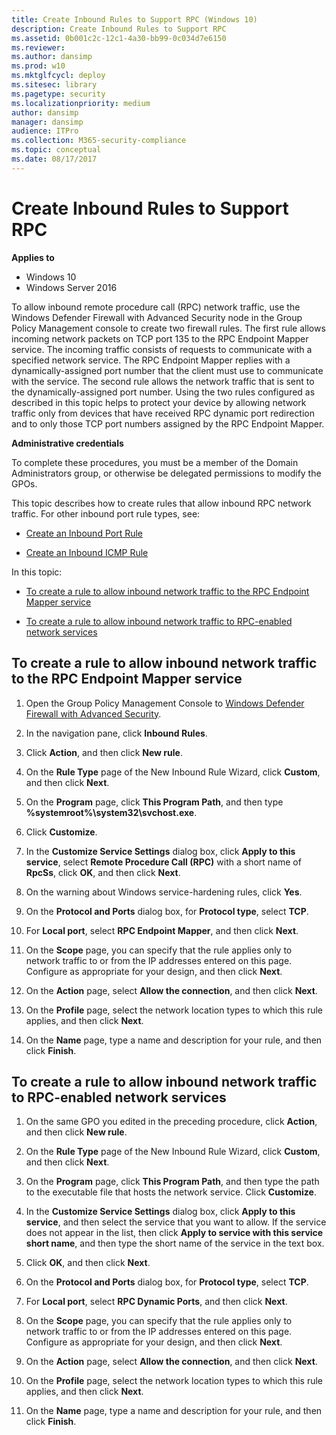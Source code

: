 ```yaml
---
title: Create Inbound Rules to Support RPC (Windows 10)
description: Create Inbound Rules to Support RPC
ms.assetid: 0b001c2c-12c1-4a30-bb99-0c034d7e6150
ms.reviewer:
ms.author: dansimp
ms.prod: w10
ms.mktglfcycl: deploy
ms.sitesec: library
ms.pagetype: security
ms.localizationpriority: medium
author: dansimp
manager: dansimp
audience: ITPro
ms.collection: M365-security-compliance
ms.topic: conceptual
ms.date: 08/17/2017
---
```


# Create Inbound Rules to Support RPC

**Applies to**
-   Windows 10
-   Windows Server 2016

To allow inbound remote procedure call (RPC) network traffic, use the Windows Defender Firewall with Advanced Security node in the Group Policy Management console to create two firewall rules. The first rule allows incoming network packets on TCP port 135 to the RPC Endpoint Mapper service. The incoming traffic consists of requests to communicate with a specified network service. The RPC Endpoint Mapper replies with a dynamically-assigned port number that the client must use to communicate with the service. The second rule allows the network traffic that is sent to the dynamically-assigned port number. Using the two rules configured as described in this topic helps to protect your device by allowing network traffic only from devices that have received RPC dynamic port redirection and to only those TCP port numbers assigned by the RPC Endpoint Mapper.

**Administrative credentials**

To complete these procedures, you must be a member of the Domain Administrators group, or otherwise be delegated permissions to modify the GPOs.

This topic describes how to create rules that allow inbound RPC network traffic. For other inbound port rule types, see:

-   [Create an Inbound Port Rule](create-an-inbound-port-rule.md)

-   [Create an Inbound ICMP Rule](create-an-inbound-icmp-rule.md)

In this topic:

-   [To create a rule to allow inbound network traffic to the RPC Endpoint Mapper service](#to-create-a-rule-to-allow-inbound-network-traffic-to-the-rpc-endpoint-mapper-service)

-   [To create a rule to allow inbound network traffic to RPC-enabled network services](#to-create-a-rule-to-allow-inbound-network-traffic-to-rpc-enabled-network-services)

## To create a rule to allow inbound network traffic to the RPC Endpoint Mapper service

1. Open the Group Policy Management Console to [Windows Defender Firewall with Advanced Security](open-the-group-policy-management-console-to-windows-firewall-with-advanced-security.md).

2.  In the navigation pane, click **Inbound Rules**.

3.  Click **Action**, and then click **New rule**.

4.  On the **Rule Type** page of the New Inbound Rule Wizard, click **Custom**, and then click **Next**.

5.  On the **Program** page, click **This Program Path**, and then type **%systemroot%\\system32\\svchost.exe**.

6.  Click **Customize**.

7.  In the **Customize Service Settings** dialog box, click **Apply to this service**, select **Remote Procedure Call (RPC)** with a short name of **RpcSs**, click **OK**, and then click **Next**.

8.  On the warning about Windows service-hardening rules, click **Yes**.

9.  On the **Protocol and Ports** dialog box, for **Protocol type**, select **TCP**.

10. For **Local port**, select **RPC Endpoint Mapper**, and then click **Next**.

11. On the **Scope** page, you can specify that the rule applies only to network traffic to or from the IP addresses entered on this page. Configure as appropriate for your design, and then click **Next**.

12. On the **Action** page, select **Allow the connection**, and then click **Next**.

13. On the **Profile** page, select the network location types to which this rule applies, and then click **Next**.

14. On the **Name** page, type a name and description for your rule, and then click **Finish**.


## To create a rule to allow inbound network traffic to RPC-enabled network services

1.  On the same GPO you edited in the preceding procedure, click **Action**, and then click **New rule**.

2.  On the **Rule Type** page of the New Inbound Rule Wizard, click **Custom**, and then click **Next**.

3.  On the **Program** page, click **This Program Path**, and then type the path to the executable file that hosts the network service. Click **Customize**.

4.  In the **Customize Service Settings** dialog box, click **Apply to this service**, and then select the service that you want to allow. If the service does not appear in the list, then click **Apply to service with this service short name**, and then type the short name of the service in the text box.

5.  Click **OK**, and then click **Next**.

6.  On the **Protocol and Ports** dialog box, for **Protocol type**, select **TCP**.

7.  For **Local port**, select **RPC Dynamic Ports**, and then click **Next**.

8.  On the **Scope** page, you can specify that the rule applies only to network traffic to or from the IP addresses entered on this page. Configure as appropriate for your design, and then click **Next**.

9.  On the **Action** page, select **Allow the connection**, and then click **Next**.

10. On the **Profile** page, select the network location types to which this rule applies, and then click **Next**.

11. On the **Name** page, type a name and description for your rule, and then click **Finish**.
